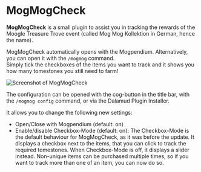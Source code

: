 # MogMogCheck

**MogMogCheck** is a small plugin to assist you in tracking the rewards of the Moogle Treasure Trove event (called Mog Mog Kollektion in German, hence the name).

MogMogCheck automatically opens with the Mogpendium. Alternatively, you can open it with the `/mogmog` command.  
Simply tick the checkboxes of the items you want to track and it shows you how many tomestones you still need to farm!

![Screenshot of MogMogCheck](https://github.com/Haselnussbomber/MogMogCheck/assets/96642047/7e031e2a-ab4d-47ab-943f-447c59451b6f)

The configuration can be opened with the cog-button in the title bar, with the `/mogmog config` command, or via the Dalamud Plugin Installer.

It allows you to change the following new settings:

- Open/Close with Mogpendium (default: on)
- Enable/disable Checkbox-Mode (default: on): The Checkbox-Mode is the default behaviour for MogMogCheck, as it was before the update. It displays a checkbox next to the items, that you can click to track the required tomestones. When Checkbox-Mode is off, it displays a slider instead. Non-unique items can be purchased multiple times, so if you want to track more than one of an item, you can now do so.
